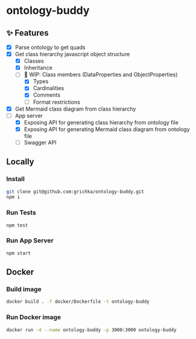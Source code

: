 # ontology-buddy

## ✨ Features

- [x] Parse ontology to get quads
- [x] Get class hierarchy javascript object structure
  - [x] Classes
  - [x] Inheritance
  - [ ] 🚧 WIP: Class members (DataProperties and ObjectProperties)
    - [x] Types
    - [x] Cardinalities
    - [x] Comments
    - [ ] Format restrictions
- [x] Get Mermaid class diagram from class hierarchy
- [ ] App server
  - [x] Exposing API for generating class hierarchy from ontology file
  - [x] Exposing API for generating Mermaid class diagram from ontology file
  - [ ] Swagger API

## Locally

### Install

```bash
git clone git@github.com:grichka/ontology-buddy.git
npm i
```

### Run Tests

```bash
npm test
```

### Run App Server

```bash
npm start
```

## Docker

### Build image

```bash
docker build . -f docker/Dockerfile -t ontology-buddy
```

### Run Docker image

```bash
docker run -d --name ontology-buddy -p 3000:3000 ontology-buddy
```
